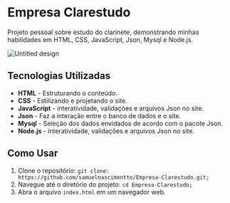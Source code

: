 <h1>Empresa Clarestudo</h1>

<p>Projeto pessoal sobre estudo do clarinete, demonstrando minhas habilidades em HTML, CSS, JavaScript, Json, Mysql e Node.js.
</p>


![Untitled design](https://github.com/user-attachments/assets/5d547c8e-3871-4a66-aae2-9f35233633cc)


<h2>Tecnologias Utilizadas</h2>

- **HTML** - Estruturando o conteúdo.
- **CSS** - Estilizando e projetando o site.
- **JavaScript** - interatividade, validações e arquivos Json no site.
- **Json** - Faz a interação entre o banco de dados e o site.
- **Mysql** - Seleção dos dados envidados de acordo com o pacote Json.
- **Node.js** - interatividade, validações e arquivos Json no site.


<h2>Como Usar</h2>
<ol>
<li>Clone o repositório: <code>git clone: https://github.com/samuelnascimentto/Empresa-Clarestudo.git;</code></li>
<li>Navegue até o diretório do projeto: <code>cd Empresa-Clarestudo;</code></li>
<li>Abra o arquivo <code>index.html</code> em um navegador web.</li>
</ol>
